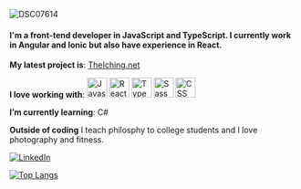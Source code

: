 ![DSC07614](https://user-images.githubusercontent.com/76717787/131874760-7d6afce1-11f4-4d3a-a909-4c8d055f2d52.JPG)
#### I'm a front-tend developer in JavaScript and TypeScript. I currently work in Angular and Ionic but also have experience in React.

**My latest project is**: [TheIching.net](https://github.com/jkranak/iching-pwa)

**I love working with**: <img src="https://user-images.githubusercontent.com/76717787/131875961-27c43246-de23-4a5e-abcf-e0ba8e02f85f.png" alt="Javascript" height=35/> <img src="https://user-images.githubusercontent.com/76717787/131876258-663688e8-72ee-49b1-886a-c50e0f40eef5.png" alt="React" height=35/> <img src="https://user-images.githubusercontent.com/76717787/131876940-666e4edf-4555-4849-ae4e-eec389d22456.png" alt="Typescript" height=35/>  <img src="https://user-images.githubusercontent.com/76717787/131877374-1e3c2bc5-e1a7-4f51-9a2a-b3c41970a517.png" alt="Sass" height=35/> <img src="https://user-images.githubusercontent.com/76717787/131877508-9453f6a8-667e-4c88-b82b-84f5af38f39c.png" alt="CSS" height=35/>

**I’m currently learning**: C#

**Outside of coding** I teach philosphy to college students and I love photography and fitness.

[![LinkedIn][linkedin-shield]](https://www.linkedin.com/in/joseph-kranak/)

[![Top Langs](https://github-readme-stats.vercel.app/api/top-langs/?username=jkranak&layout=compact)](https://github.com/jkranak)

[linkedin-shield]: https://img.shields.io/badge/-LinkedIn-black.svg?style=for-the-badge&logo=linkedin&colorB=555
